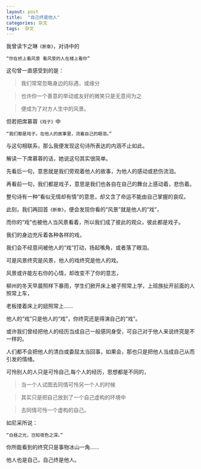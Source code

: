 ```yaml
---
layout: post
title:  "自己终是他人"
categories: 杂文
tags:  杂文 
---
```


我曾读卞之琳`《断章》`，对诗中的

`“你在桥上看风景 看风景的人在楼上看你”`

这句曾一直感受到的是：

>我们常常忽略身边的际遇，或缘分

>也许你一个善意的举动或友好的微笑只是无意间为之

>便成为了对方人生中的风景。







但若把席慕蓉`《戏子》`中

`“我们都是戏子。在他人的故事里，流着自己的眼泪。”`

与这句相联系，那么我便发现这句诗所表达的内涵不止如此。

解读一下席慕蓉的话，她说这句其实很简单。

先看后一句，意思就是我们旁观着他人的故事，为他人的感动或悲伤流泪。

再看前一句，我们都是戏子，意思是我们也各自在自己的舞台上感动着，悲伤着。

整句诗有一种“看似无情却有情”的意思，却又含了命运不能由自己掌握的哀叹。

此刻，我们再回首`《断章》`，便会发现你看的“风景”就是他人的“戏”，

而你的“戏”也被他人当风景看着，所以我们成了彼此的观众，彼此都是戏子。

我们的身边充斥着各种各样的戏，

我们会不经意间被他人的“戏”打动，扬起嘴角，或者落了眼泪。

可是风景终究是风景，他人的戏终究是他人的戏。

风景或许能左右你的心情，却改变不了你的意志，

柳州的冬天早晨照样下暴雨，学生们掀开床上被子照常上学，上班族扯开前面的人照常上车，

老板搂着床上的妞照常上......

他人的“戏”只是他人的“戏”，你终究还是得演自己的“戏”。

或许我们曾经把他人的经历当成自己一般感同身受，可自己对于他人来说终究是不一样的。

人们都不会把他人的清白或委屈太当回事，如果会，那也只是把他人当成自己从而引发的情绪。

可怜别人的人只是可怜自己,每个人的经历，思想都是不同的，

>当一个人试图去同情可怜另一个人的时候

>其实只是把自己放到了一个自己虚构的环境中

>去同情可怜一个虚构的自己。

如尼采所说：

`“白昼之光，岂知夜色之深。”`

你所能看到的终究只是事物冰山一角......

他人也是自己，自己终是他人。
